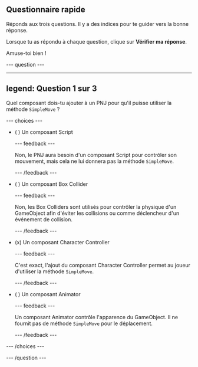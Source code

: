 ## Questionnaire rapide

Réponds aux trois questions. Il y a des indices pour te guider vers la bonne réponse.

Lorsque tu as répondu à chaque question, clique sur **Vérifier ma réponse**.

Amuse-toi bien !

--- question ---

---
legend: Question 1 sur 3
---

Quel composant dois-tu ajouter à un PNJ pour qu'il puisse utiliser la méthode `SimpleMove` ?

--- choices ---

- ( ) Un composant Script

  --- feedback ---

  Non, le PNJ aura besoin d'un composant Script pour contrôler son mouvement, mais cela ne lui donnera pas la méthode `SimpleMove`.

  --- /feedback ---

- ( ) Un composant Box Collider

  --- feedback ---

  Non, les Box Colliders sont utilisés pour contrôler la physique d'un GameObject afin d'éviter les collisions ou comme déclencheur d'un événement de collision.

  --- /feedback ---

- (x) Un composant Character Controller

  --- feedback ---

  C'est exact, l'ajout du composant Character Controller permet au joueur d'utiliser la méthode `SimpleMove`.

  --- /feedback ---

- ( ) Un composant Animator

  --- feedback ---

  Un composant Animator contrôle l'apparence du GameObject. Il ne fournit pas de méthode `SimpleMove` pour le déplacement.

  --- /feedback ---

--- /choices ---

--- /question ---
